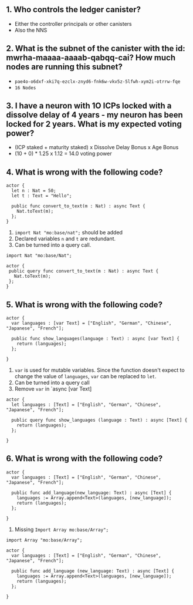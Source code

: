 ## 1. Who controls the ledger canister?

- Either the controller principals or other canisters
- Also the NNS

## 2. What is the subnet of the canister with the id: mwrha-maaaa-aaaab-qabqq-cai? How much nodes are running this subnet?

- `pae4o-o6dxf-xki7q-ezclx-znyd6-fnk6w-vkv5z-5lfwh-xym2i-otrrw-fqe`
- `16 Nodes`

## 3. I have a neuron with 1O ICPs locked with a dissolve delay of 4 years - my neuron has been locked for 2 years. What is my expected voting power?

- (ICP staked + maturity staked) x Dissolve Delay Bonus x Age Bonus
- (10 + 0) * 1.25 x 1.12 = 14.0 voting power

## 4. What is wrong with the following code?
```
actor {
  let n : Nat = 50;
  let t : Text = "Hello";

  public func convert_to_text(m : Nat) : async Text {
    Nat.toText(m);
  };
}
```

1. `import Nat "mo:base/nat";` should be added
2. Declared variables `n` and `t` are redundant.
3. Can be turned into a query call.

```
import Nat "mo:base/Nat";

actor {
 public query func convert_to_text(m : Nat) : async Text {
   Nat.toText(m);
 };
}
```

## 5. What is wrong with the following code?
```
actor {
  var languages : [var Text] = ["English", "German", "Chinese", "Japanese", "French"];

  public func show_languages(language : Text) : async [var Text] {
    return (languages);
  };
 
}
```
1. `var` is used for mutable variables. Since the function doesn't expect to change the value of `languages`, `var` can be replaced to `let`.
2. Can be turned into a query call
3. Remove `var` in `async [var Text]

```
actor {
  let languages : [Text] = ["English", "German", "Chinese", "Japanese", "French"];

  public query func show_languages (language : Text) : async [Text] {
    return (languages);
  };
 
}
```

## 6. What is wrong with the following code?
```
actor {
  var languages : [Text] = ["English", "German", "Chinese", "Japanese", "French"];

  public func add_language(new_language: Text) : async [Text] {
    languages := Array.append<Text>(languages, [new_language]);
    return (languages);
  };
 
}
```

1. Missing `Import Array mo:base/Array";`

```
import Array "mo:base/Array";

actor {
  var languages : [Text] = ["English", "German", "Chinese", "Japanese", "French"];

  public func add_language (new_language: Text) : async [Text] {
    languages := Array.append<Text>(languages, [new_language]);
    return (languages);
  };
 
}
```
